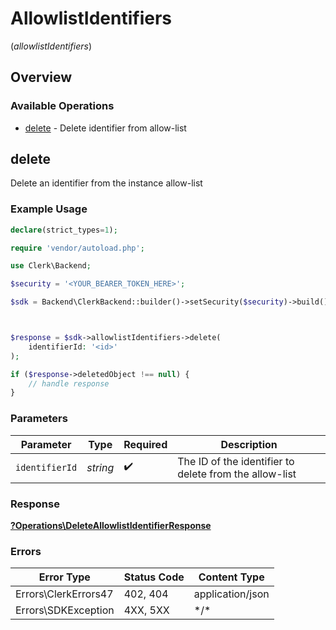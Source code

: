 # AllowlistIdentifiers
(*allowlistIdentifiers*)

## Overview

### Available Operations

* [delete](#delete) - Delete identifier from allow-list

## delete

Delete an identifier from the instance allow-list

### Example Usage

```php
declare(strict_types=1);

require 'vendor/autoload.php';

use Clerk\Backend;

$security = '<YOUR_BEARER_TOKEN_HERE>';

$sdk = Backend\ClerkBackend::builder()->setSecurity($security)->build();



$response = $sdk->allowlistIdentifiers->delete(
    identifierId: '<id>'
);

if ($response->deletedObject !== null) {
    // handle response
}
```

### Parameters

| Parameter                                              | Type                                                   | Required                                               | Description                                            |
| ------------------------------------------------------ | ------------------------------------------------------ | ------------------------------------------------------ | ------------------------------------------------------ |
| `identifierId`                                         | *string*                                               | :heavy_check_mark:                                     | The ID of the identifier to delete from the allow-list |

### Response

**[?Operations\DeleteAllowlistIdentifierResponse](../../Models/Operations/DeleteAllowlistIdentifierResponse.md)**

### Errors

| Error Type           | Status Code          | Content Type         |
| -------------------- | -------------------- | -------------------- |
| Errors\ClerkErrors47 | 402, 404             | application/json     |
| Errors\SDKException  | 4XX, 5XX             | \*/\*                |